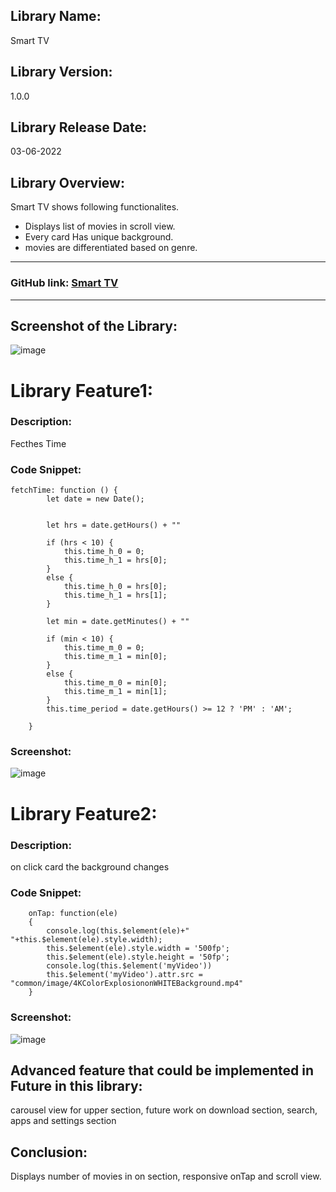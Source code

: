 ## Library Name:

Smart TV

## Library Version:

1.0.0

## Library Release Date:

03-06-2022

## Library Overview:

Smart TV shows following functionalites.

- Displays list of movies in scroll view.
- Every card Has unique background.
- movies are differentiated based on genre.

<hr>

### GitHub link: [Smart TV](https://github.com/applibgroup/smart_tv)

<hr>

## Screenshot of the Library:

![image](https://user-images.githubusercontent.com/77436328/176849316-d69e1e8e-799d-42cb-9d1f-41308204cf32.png)

# Library Feature1:

### Description:

Fecthes Time

### Code Snippet:

```
fetchTime: function () {
        let date = new Date();


        let hrs = date.getHours() + ""

        if (hrs < 10) {
            this.time_h_0 = 0;
            this.time_h_1 = hrs[0];
        }
        else {
            this.time_h_0 = hrs[0];
            this.time_h_1 = hrs[1];
        }

        let min = date.getMinutes() + ""

        if (min < 10) {
            this.time_m_0 = 0;
            this.time_m_1 = min[0];
        }
        else {
            this.time_m_0 = min[0];
            this.time_m_1 = min[1];
        }
        this.time_period = date.getHours() >= 12 ? 'PM' : 'AM';

    }
```

### Screenshot:

![image](https://user-images.githubusercontent.com/77436328/176849745-b051618d-ab1f-4f12-9790-f71e269d7b8b.png)

# Library Feature2:

### Description:

on click card the background changes

### Code Snippet:

```
    onTap: function(ele)
    {
        console.log(this.$element(ele)+" "+this.$element(ele).style.width);
        this.$element(ele).style.width = '500fp';
        this.$element(ele).style.height = '50fp';
        console.log(this.$element('myVideo'))
        this.$element('myVideo').attr.src = "common/image/4KColorExplosiononWHITEBackground.mp4"
    }
```

<!--img src="https://user-images.githubusercontent.com/77436328/173222109-a817734a-5dae-48d0-b7b6-809b6dc162d9.png" width="800" height="500"-->

### Screenshot:

![image](https://user-images.githubusercontent.com/77436328/176850619-f63d3dfc-cba1-48a2-8ce6-1d5ba748ff65.png)

## Advanced feature that could be implemented in Future in this library:

carousel view for upper section, future work on download section, search, apps and settings section

## Conclusion:

Displays number of movies in on section, responsive onTap and scroll view.
